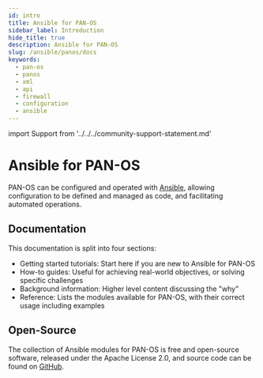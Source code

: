 ```yaml
---
id: intro
title: Ansible for PAN-OS
sidebar_label: Introduction
hide_title: true
description: Ansible for PAN-OS
slug: /ansible/panos/docs
keywords:
  - pan-os
  - panos
  - xml
  - api
  - firewall
  - configuration
  - ansible
---
```


import Support from '../../../community-support-statement.md'

# Ansible for PAN-OS

PAN-OS can be configured and operated with [Ansible](https://www.ansible.com), allowing configuration to be defined and managed as code, and facilitating automated operations.

## Documentation

This documentation is split into four sections:

- Getting started tutorials: Start here if you are new to Ansible for PAN-OS
- How-to guides: Useful for achieving real-world objectives, or solving specific challenges
- Background information: Higher level content discussing the "why"
- Reference: Lists the modules available for PAN-OS, with their correct usage including examples

## Open-Source

The collection of Ansible modules for PAN-OS is free and open-source software, released under the Apache License 2.0, and source code can be found on [GitHub](https://github.com/PaloAltoNetworks/pan-os-ansible).

<Support components={props.components} />
